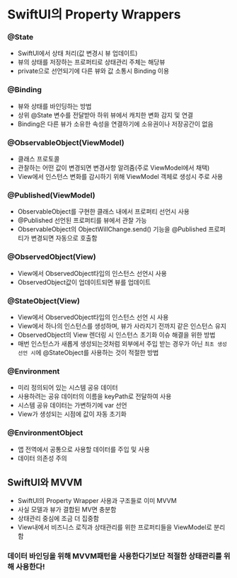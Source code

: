 # SwiftUI의 Property Wrappers

### @State

- SwiftUI에서 상태 처리(값 변경시 뷰 업데이트)
- 뷰의 상태를 저장하는 프로퍼티로 상태관리 주체는 해당뷰
- private으로 선언되기에 다른 뷰와 값 소통시 Binding 이용

### @Binding

- 뷰와 상태를 바인딩하는 방법
- 상위 @State 변수를 전달받아 하위 뷰에서 캐치한 변화 감지 및 연결
- Binding은 다른 뷰가 소유한 속성을 연결하기에 소유권이나 저장공간이 없음

### @ObservableObject(ViewModel)

- 클래스 프로토콜
- 관찰하는 어떤 값이 변경되면 변경사항 알려줌(주로 ViewModel에서 채택)
- View에서 인스턴스 변화를 감시하기 위해 ViewModel 객체로 생성시 주로 사용

### @Published(ViewModel)

- ObservableObject를 구현한 클래스 내에서 프로퍼티 선언시 사용
- @Published 선언된 프로퍼티를 뷰에서 관찰 가능
- ObservableObject의 ObjectWillChange.send() 기능을 @Published 프로퍼티가 변경되면 자동으로 호출함

### @ObservedObject(View)

- View에서 ObservedObject타입의 인스턴스 선언시 사용
- ObservedObject값이 업데이트되면 뷰를 업데이트

### @StateObject(View)

- View에서 ObservedObject타입의 인스턴스 선언 시 사용
- View에서 하나의 인스턴스를 생성하며, 뷰가 사라지기 전까지 같은 인스턴스 유지
- ObservedObject의 View 렌더링 시 인스턴스 초기화 이슈 해결을 위한 방법
- 매번 인스턴스가 새롭게 생성되는것처럼 외부에서 주입 받는 경우가 아닌 `최초 생성 선언 시`에 @StateObject를 사용하는 것이 적절한 방법

### @Environment

- 미리 정의되어 있는 시스템 공유 데이터
- 사용하려는 공유 데이터의 이름을 keyPath로 전달하여 사용
- 시스템 공유 데이터는 가변하기에 var 선언
- View가 생성되는 시점에 값이 자동 초기화

### @EnvironmentObject

- 앱 전역에서 공통으로 사용할 데이터를 주입 및 사용
- 데이터 의존성 주의

## SwiftUI와 MVVM

- SwiftUI의 Property Wrapper 사용과 구조들로 이미 MVVM
- 사실 모델과 뷰가 결합된 MV면 충분함
- 상태관리 중심에 조금 더 집중함
- View내에서 비즈니스 로직과 상태관리를 위한 프로퍼티들을 ViewModel로 분리함

### 데이터 바인딩을 위해 MVVM패턴을 사용한다기보단 적절한 상태관리를 위해 사용한다!
